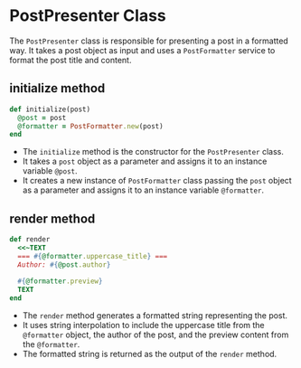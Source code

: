 # PostPresenter Class

The `PostPresenter` class is responsible for presenting a post in a formatted way. It takes a post object as input and uses a `PostFormatter` service to format the post title and content.

## initialize method

```ruby
def initialize(post)
  @post = post
  @formatter = PostFormatter.new(post)
end
```

- The `initialize` method is the constructor for the `PostPresenter` class.
- It takes a `post` object as a parameter and assigns it to an instance variable `@post`.
- It creates a new instance of `PostFormatter` class passing the `post` object as a parameter and assigns it to an instance variable `@formatter`.

## render method

```ruby
def render
  <<~TEXT
  === #{@formatter.uppercase_title} ===
  Author: #{@post.author}
  
  #{@formatter.preview}
  TEXT
end
```

- The `render` method generates a formatted string representing the post.
- It uses string interpolation to include the uppercase title from the `@formatter` object, the author of the post, and the preview content from the `@formatter`.
- The formatted string is returned as the output of the `render` method.